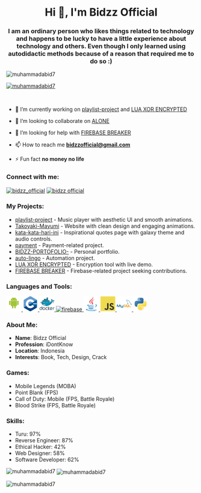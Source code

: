 <h1 align="center">Hi 👋, I'm Bidzz Official</h1>
<h3 align="center">I am an ordinary person who likes things related to technology and happens to be lucky to have a little experience about technology and others. Even though I only learned using autodidactic methods because of a reason that required me to do so :)</h3>

<p align="left"> <img src="https://komarev.com/ghpvc/?username=muhammadabid7&label=Profile%20views&color=0e75b6&style=flat" alt="muhammadabid7" /> </p>

<p align="left"> <a href="https://github.com/ryo-ma/github-profile-trophy"><img src="https://github-profile-trophy.vercel.app/?username=muhammadabid7" alt="muhammadabid7" /></a> </p>

<p align="left"> <a href="https://twitter.com/" target="blank"><img src="https://img.shields.io/twitter/follow/?logo=twitter&style=for-the-badge" alt="" /></a> </p>

- 🔭 I’m currently working on [playlist-project](https://github.com/Muhammadabid7/playlist-project) and [LUA XOR ENCRYPTED](https://github.com/BIDZZ-RAWR/lua-xor-encrypt)

- 👯 I’m looking to collaborate on [ALONE](https://t.me/bidzz7)

- 🤝 I’m looking for help with [FIREBASE BREAKER](https://github.com/BIDZZ-RAWR/Firebase-Breaker)

- 📫 How to reach me **bidzzofficial@gmail.com**

- ⚡ Fun fact **no money no life**

<h3 align="left">Connect with me:</h3>
<p align="left">
<a href="https://www.instagram.com/bidzz_official" target="blank"><img align="center" src="https://raw.githubusercontent.com/rahuldkjain/github-profile-readme-generator/master/src/images/icons/Social/instagram.svg" alt="bidzz_official" height="30" width="40" /></a>
<a href="https://www.youtube.com/c/bidzz official" target="blank"><img align="center" src="https://raw.githubusercontent.com/rahuldkjain/github-profile-readme-generator/master/src/images/icons/Social/youtube.svg" alt="bidzz official" height="30" width="40" /></a>
</p>

<h3 align="left">My Projects:</h3>
<ul>
  <li><a href="https://github.com/Muhammadabid7/playlist-project">playlist-project</a> - Music player with aesthetic UI and smooth animations.</li>
  <li><a href="https://github.com/Muhammadabid7/Takoyaki-Mayumi">Takoyaki-Mayumi</a> - Website with clean design and engaging animations.</li>
  <li><a href="https://github.com/Muhammadabid7/kata-kata-hari-ini">kata-kata-hari-ini</a> - Inspirational quotes page with galaxy theme and audio controls.</li>
  <li><a href="https://github.com/Muhammadabid7/payment">payment</a> - Payment-related project.</li>
  <li><a href="https://github.com/Muhammadabid7/BIDZZ-PORTOFOLIO-">BIDZZ-PORTOFOLIO-</a> - Personal portfolio.</li>
  <li><a href="https://github.com/Muhammadabid7/auto-lingo">auto-lingo</a> - Automation project.</li>
  <li><a href="https://github.com/BIDZZ-RAWR/lua-xor-encrypt">LUA XOR ENCRYPTED</a> - Encryption tool with live demo.</li>
  <li><a href="https://github.com/BIDZZ-RAWR/Firebase-Breaker">FIREBASE BREAKER</a> - Firebase-related project seeking contributions.</li>
</ul>

<h3 align="left">Languages and Tools:</h3>
<p align="left"> <a href="https://developer.android.com" target="_blank" rel="noreferrer"> <img src="https://raw.githubusercontent.com/devicons/devicon/master/icons/android/android-original-wordmark.svg" alt="android" width="40" height="40"/> </a> <a href="https://www.w3schools.com/cpp/" target="_blank" rel="noreferrer"> <img src="https://raw.githubusercontent.com/devicons/devicon/master/icons/cplusplus/cplusplus-original.svg" alt="cplusplus" width="40" height="40"/> </a> <a href="https://www.docker.com/" target="_blank" rel="noreferrer"> <img src="https://raw.githubusercontent.com/devicons/devicon/master/icons/docker/docker-original-wordmark.svg" alt="docker" width="40" height="40"/> </a> <a href="https://firebase.google.com/" target="_blank" rel="noreferrer"> <img src="https://www.vectorlogo.zone/logos/firebase/firebase-icon.svg" alt="firebase" width="40" height="40"/> </a> <a href="https://www.java.com" target="_blank" rel="noreferrer"> <img src="https://raw.githubusercontent.com/devicons/devicon/master/icons/java/java-original.svg" alt="java" width="40" height="40"/> </a> <a href="https://developer.mozilla.org/en-US/docs/Web/JavaScript" target="_blank" rel="noreferrer"> <img src="https://raw.githubusercontent.com/devicons/devicon/master/icons/javascript/javascript-original.svg" alt="javascript" width="40" height="40"/> </a> <a href="https://www.mysql.com/" target="_blank" rel="noreferrer"> <img src="https://raw.githubusercontent.com/devicons/devicon/master/icons/mysql/mysql-original-wordmark.svg" alt="mysql" width="40" height="40"/> </a> <a href="https://www.python.org" target="_blank" rel="noreferrer"> <img src="https://raw.githubusercontent.com/devicons/devicon/master/icons/python/python-original.svg" alt="python" width="40" height="40"/> </a> </p>

<h3 align="left">About Me:</h3>
<ul>
  <li><strong>Name</strong>: Bidzz Official</li>
  <li><strong>Profession</strong>: iDontKnow</li>
  <li><strong>Location</strong>: Indonesia</li>
  <li><strong>Interests</strong>: Book, Tech, Design, Crack</li>
</ul>

<h3 align="left">Games:</h3>
<ul>
  <li>Mobile Legends (MOBA)</li>
  <li>Point Blank (FPS)</li>
  <li>Call of Duty: Mobile (FPS, Battle Royale)</li>
  <li>Blood Strike (FPS, Battle Royale)</li>
</ul>

<h3 align="left">Skills:</h3>
<ul>
  <li>Turu: 97%</li>
  <li>Reverse Engineer: 87%</li>
  <li>Ethical Hacker: 42%</li>
  <li>Web Designer: 58%</li>
  <li>Software Developer: 62%</li>
</ul>

<p><img align="left" src="https://github-readme-stats.vercel.app/api/top-langs?username=muhammadabid7&show_icons=true&locale=en&layout=compact" alt="muhammadabid7" /></p>

<p>&nbsp;<img align="center" src="https://github-readme-stats.vercel.app/api?username=muhammadabid7&show_icons=true&locale=en" alt="muhammadabid7" /></p>

<p><img align="center" src="https://github-readme-streak-stats.herokuapp.com/?user=muhammadabid7&" alt="muhammadabid7" /></p>